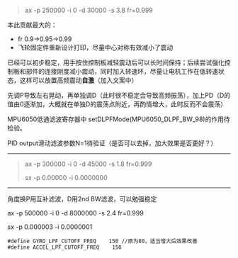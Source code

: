 > ax -p 250000 -i 0 -d 30000 -s 3.8    fr=0.999  

本此贡献最大的：

* fr 0.9->0.95->0.99
* 飞轮固定件重新设计打印，尽量中心对称有效减小了震动

已经可以初步稳定，用手按住控制板减轻震动后可以长时间保持；后续尝试强化控制板和部件的连接刚度减小震动，同时加入转速环，尽量让电机工作在低转速状态，这样可以放置高频震动**自激**（加入文案中）

先调P导致左右晃动，再单独调D（此时很不稳定会导致高频振荡），加上PD（D的值由0逐渐加，大概就在单独D的震荡点附近，再酌情增大，此时反而不会震荡）

MPU6050低通滤波寄存器中 setDLPFMode(MPU6050_DLPF_BW_98)的作用待检验。

PID output滑动滤波参数N=1待验证（是否可以去掉，加大效果是否更好？）

---

> ax -p 300000 -i 0 -d 45000 -s 1.8   fr=0.999  
>
> sx -p 0.00000 -i 0.0000000



---

角度换P用互补滤波，D用2nd BW滤波，可以勉强稳定

ax -p 500000 -i 0 -d 8000000 -s 2.4   fr=0.999  

sx -p 0.000003  -i 0.0000001

```
#define GYRO_LPF_CUTOFF_FREQ    150 //原为80，适当增大后效果改善
#define ACCEL_LPF_CUTOFF_FREQ    150
```